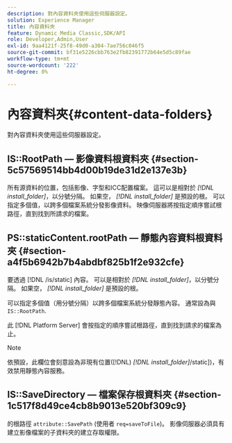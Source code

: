 ```yaml
---
description: 對內容資料夾使用這些伺服器設定。
solution: Experience Manager
title: 內容資料夾
feature: Dynamic Media Classic,SDK/API
role: Developer,Admin,User
exl-id: 9aa4121f-25f8-49d0-a304-7ae756c046f5
source-git-commit: bf31e5226cbb763e2fb82391772b64e5d5c89fae
workflow-type: tm+mt
source-wordcount: '222'
ht-degree: 0%

---
```


# 內容資料夾{#content-data-folders}

對內容資料夾使用這些伺服器設定。

## IS::RootPath — 影像資料根資料夾 {#section-5c57569514bb4d00b19de31d2e137e3b}

所有源資料的位置，包括影像、字型和ICC配置檔案。 這可以是相對於 *[!DNL install_folder]*，以分號分隔。 如果空， *[!DNL install_folder]* 是預設的根。 可以指定多個值，以跨多個檔案系統分發影像資料。 映像伺服器將按指定順序嘗試根路徑，直到找到所請求的檔案。

## PS::staticContent.rootPath — 靜態內容資料根資料夾 {#section-a4f5b6942b7b4abdbf825b1f2e932cfe}

要透過 [!DNL /is/static] 內容。 可以是相對於 *[!DNL install_folder]*，以分號分隔。 如果空， *[!DNL install_folder]* 是預設的根。

可以指定多個值（用分號分隔）以跨多個檔案系統分發靜態內容。 通常設為與 `IS::RootPath`.

此 [!DNL Platform Server] 會按指定的順序嘗試根路徑，直到找到請求的檔案為止。

>[!NOTE]
>
>依預設，此欄位會刻意設為非現有位置([!DNL) *[!DNL install_folder]*/static])，有效禁用靜態內容服務。

## IS::SaveDirectory — 檔案保存根資料夾 {#section-1c517f8d49ce4cb8b9013e520bf309c9}

的根路徑 `attribute::SavePath` (使用者 `req=saveToFile`)。 影像伺服器必須具有建立影像檔案的子資料夾的建立存取權限。
